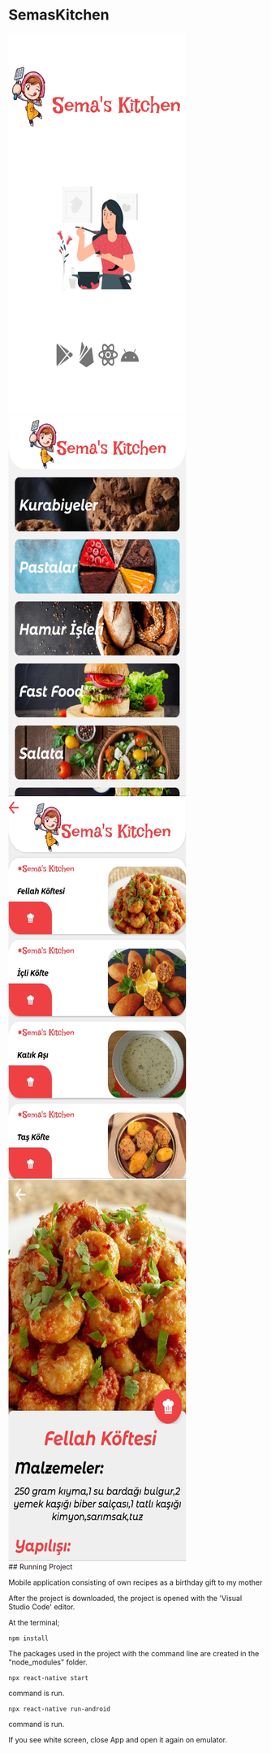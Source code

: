# SemasKitchen


<div>
 <img src="20211129_224727.jpg" alt="1" width="350" height="750"/>
 <img src="20211115_232330.jpg" alt="1" width="350" height="750"/>
 <img src="20211115_232319.jpg" alt="1" width="350" height="750"/>
 <img src="20211115_232305.jpg" alt="1" width="350" height="750"/>
 
</div>
## Running Project

Mobile application consisting of own recipes as a birthday gift to my mother

After the project is downloaded, the project is opened with the 'Visual Studio Code' editor.

At the terminal;
```
npm install

```
The packages used in the project with the command line are created in the "node_modules" folder.
```
npx react-native start
```
command is run.
```
npx react-native run-android
```
command is run.

If you see white screen, close App and open it again on emulator.
